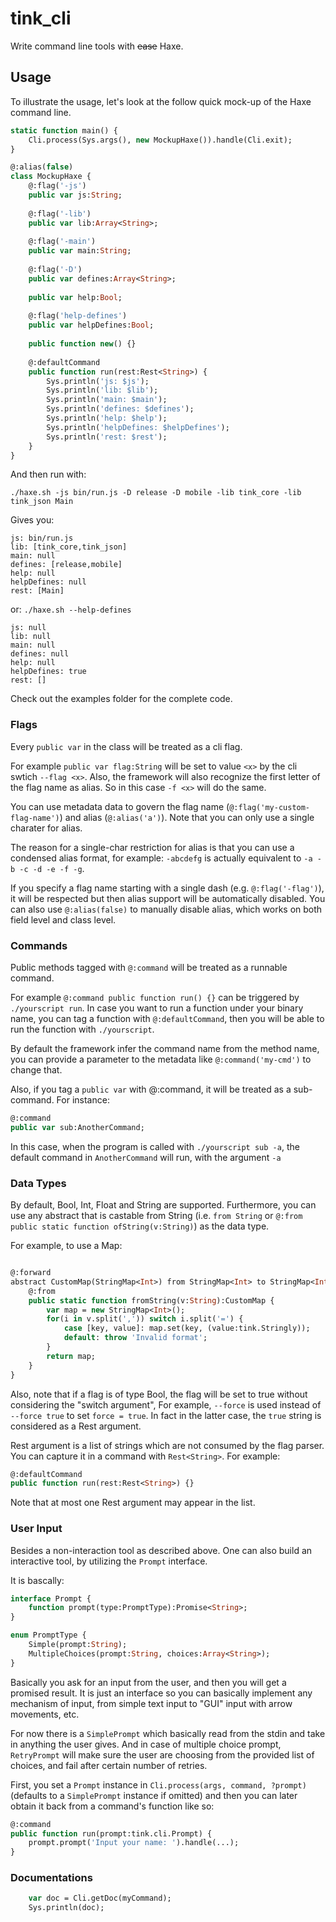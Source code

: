 # tink_cli

Write command line tools with ~~ease~~ Haxe.

## Usage

To illustrate the usage, let's look at the follow quick mock-up of the Haxe command line.

```haxe
static function main() {
	Cli.process(Sys.args(), new MockupHaxe()).handle(Cli.exit);
}

@:alias(false)
class MockupHaxe {
	@:flag('-js')
	public var js:String;
	
	@:flag('-lib')
	public var lib:Array<String>;
	
	@:flag('-main')
	public var main:String;
	
	@:flag('-D')
	public var defines:Array<String>;
	
	public var help:Bool;
	
	@:flag('help-defines') 
	public var helpDefines:Bool;
	
	public function new() {}
	
	@:defaultCommand
	public function run(rest:Rest<String>) {
		Sys.println('js: $js');
		Sys.println('lib: $lib');
		Sys.println('main: $main');
		Sys.println('defines: $defines');
		Sys.println('help: $help');
		Sys.println('helpDefines: $helpDefines');
		Sys.println('rest: $rest');
	}
}
```

And then run with:

`./haxe.sh -js bin/run.js -D release -D mobile -lib tink_core -lib tink_json Main`

Gives you:

```
js: bin/run.js
lib: [tink_core,tink_json]
main: null
defines: [release,mobile]
help: null
helpDefines: null
rest: [Main]
```

or: 
`./haxe.sh --help-defines`

```
js: null
lib: null
main: null
defines: null
help: null
helpDefines: true
rest: []
```

Check out the examples folder for the complete code.

### Flags
Every `public var` in the class will be treated as a cli flag.

For example `public var flag:String` will be set to value `<x>` by the cli swtich `--flag <x>`.
Also, the framework will also recognize the first letter of the flag name as alias. So in this case
`-f <x>` will do the same.

You can use metadata data to govern the flag name (`@:flag('my-custom-flag-name')`) and alias (`@:alias('a')`).
Note that you can only use a single charater for alias.

The reason for a single-char restriction for alias is that you can use a condensed alias format, for example:
`-abcdefg` is actually equivalent to `-a -b -c -d -e -f -g`.

If you specify a flag name starting with a single dash (e.g. `@:flag('-flag')`), it will be respected but then
alias support will be automatically disabled. You can also use `@:alias(false)` to manually disable alias,
which works on both field level and class level.

### Commands
Public methods tagged with `@:command` will be treated as a runnable command.

For example `@:command public function run() {}` can be triggered by `./yourscript run`. In case you want to
run a function under your binary name, you can tag a function with `@:defaultCommand`, then you will be able
to run the function with `./yourscript`.

By default the framework infer the command name from the method name,
you can provide a parameter to the metadata like `@:command('my-cmd')` to change that.

Also, if you tag a `public var` with @:command, it will be treated as a sub-command. For instance:

```haxe
@:command
public var sub:AnotherCommand;
```

In this case, when the program is called with `./yourscript sub -a`, 
the default command in `AnotherCommand` will run, with the argument `-a`

### Data Types

By default, Bool, Int, Float and String are supported. Furthermore, you can use any abstract that is castable from String
(i.e. `from String` or `@:from public static function ofString(v:String)`) as the data type.

For example, to use a Map:

```haxe

@:forward
abstract CustomMap(StringMap<Int>) from StringMap<Int> to StringMap<Int> {
	@:from
	public static function fromString(v:String):CustomMap {
		var map = new StringMap<Int>();
		for(i in v.split(',')) switch i.split('=') {
			case [key, value]: map.set(key, (value:tink.Stringly));
			default: throw 'Invalid format';
		}
		return map;
	}
} 
```

Also, note that if a flag is of type Bool, the flag will be set to true without considering the "switch argument",
For example, `--force` is used instead of `--force true` to set `force = true`. In fact in the latter case, the `true`
string is considered as a Rest argument.

Rest argument is a list of strings which are not consumed by the flag parser. You can capture it in a command with
`Rest<String>`. For example:

```haxe
@:defaultCommand
public function run(rest:Rest<String>) {}
```

Note that at most one Rest argument may appear in the list.

### User Input

Besides a non-interaction tool as described above. One can also build an interactive tool, by utilizing the `Prompt` interface.

It is bascally:

```haxe
interface Prompt {
	function prompt(type:PromptType):Promise<String>;
}

enum PromptType {
	Simple(prompt:String);
	MultipleChoices(prompt:String, choices:Array<String>);
}
```

Basically you ask for an input from the user, and then you will get a promised result. It is just an interface
so you can basically implement any mechanism of input, from simple text input to "GUI" input with arrow movements, etc.

For now there is a `SimplePrompt` which basically read from the stdin and take in anything the user gives.
And in case of multiple choice prompt, `RetryPrompt` will make sure the user are choosing from
the provided list of choices, and fail after certain number of retries.

First, you set a `Prompt` instance in `Cli.process(args, command, ?prompt)`
(defaults to a `SimplePrompt` instance if omitted)
and then you can later obtain it back from a command's function like so:

```haxe
@:command
public function run(prompt:tink.cli.Prompt) {
	prompt.prompt('Input your name: ').handle(...);
}
```

### Documentations

```haxe
	var doc = Cli.getDoc(myCommand);
	Sys.println(doc);
```